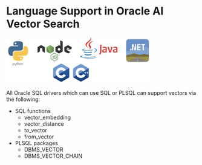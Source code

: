 # Language Support in Oracle AI Vector Search

<img src="images/languages.png" width="384" alt="Languages"/>

All Oracle SQL drivers which can use SQL or PLSQL can support vectors via the following:
- SQL functions
  - vector_embedding
  - vector_distance
  - to_vector
  - from_vector
- PLSQL packages
  - DBMS_VECTOR
  - DBMS_VECTOR_CHAIN
